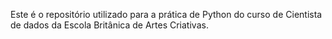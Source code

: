 Este é o repositório utilizado para a prática de Python do curso de Cientista de dados da Escola Britânica de Artes Criativas. 
